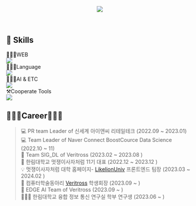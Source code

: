 <div align=center ><img src="https://readme-typing-svg.herokuapp.com?font=Oleo+Script&color=B2CABF&size=35&center=true&vCenter=true&width=404&height=53&lines=%E3%80%80%E3%80%80Hello+HwaYeong's+Github+%E3%80%80%E3%80%80"><br/><br><br> </div>


## 💪 Skills
 👩🏻‍💻WEB<br>
<img src="https://skillicons.dev/icons?i=ts,react,js,styledcomponents,vercel,jquery,html,sass &perline="/><br>
👩🏻‍💻Language<br>
<img src="https://skillicons.dev/icons?i=java,python,c &perline="/><br>
👩🏻‍💻AI & ETC <br>
<img src="https://skillicons.dev/icons?i=opencv,tensorflow,pytorch,raspberrypi,arduino, &perline="/><br>
⚒️Cooperate Tools<br>
<img src="https://skillicons.dev/icons?i=figma,github,git &perline="/><br>


## 👩🏻‍💻Career👩🏻‍💻

> 💻 PR team Leader of 신세계 아이앤씨 리테일테크 (2022.09 ~ 2023.01) <br>
> 💻 Team Leader of Naver Connect BoostCource Data Science (2022.10 ~ 11)<br>
> 🦅 Team SIG_DL of Veritross (2023.02 ~ 2023.08 ) <br>
> 🦁 한림대학교 멋쟁이사자처럼 11기 대표 (2022.12 ~ 2023.12 ) <br>
> 💡 멋쟁이사자처럼 대학 홈페이지- [LikelionUniv](https://likelion.university/) 프론트엔드 팀장 (2023.03 ~ 2024.02 )<br>
> 🦅 컴퓨터학술동아리 [Veritross](https://veritross.org/ ) 학생회장 (2023.09 ~  ) <br>
> 🦅  EDGE AI Team of Veritross (2023.09 ~  ) <br>
> 👩🏻‍🔬 한림대학교 융합 정보 통신 연구실 학부 연구생  (2023.06 ~ )<br>
    



